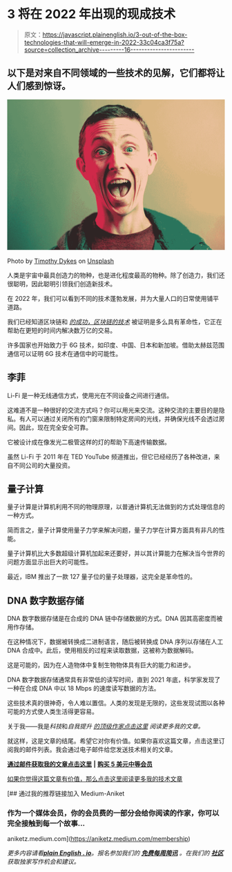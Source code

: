 # 3 将在 2022 年出现的现成技术

> 原文：<https://javascript.plainenglish.io/3-out-of-the-box-technologies-that-will-emerge-in-2022-33c04ca3f75a?source=collection_archive---------16----------------------->

## 以下是对来自不同领域的一些技术的见解，它们都将让人们感到惊讶。

![](img/620d61b528825b9f904c6d128676cc68.png)

Photo by [Timothy Dykes](https://unsplash.com/@timothycdykes?utm_source=medium&utm_medium=referral) on [Unsplash](https://unsplash.com?utm_source=medium&utm_medium=referral)

人类是宇宙中最具创造力的物种，也是进化程度最高的物种。除了创造力，我们还很聪明，因此聪明引领我们创造新技术。

在 2022 年，我们可以看到不同的技术蓬勃发展，并为大量人口的日常使用铺平道路。

我们已经知道区块链和 [*的成功，区块链的技术*](https://blog.devgenius.io/working-of-blockchain-in-2022-b8e64663a8ae) 被证明是多么具有革命性，它正在帮助在更短的时间内解决数万亿的交易。

许多国家也开始致力于 6G 技术，如印度、中国、日本和新加坡。借助太赫兹范围通信可以证明 6G 技术在通信中的可能性。

## 李菲

Li-Fi 是一种无线通信方式，使用光在不同设备之间进行通信。

这难道不是一种很好的交流方式吗？你可以用光来交流。这种交流的主要目的是隐私。有人可以通过关闭所有的门窗来限制特定房间的光线，并确保光线不会透过房间。因此，现在完全安全可靠。

它被设计成在像发光二极管这样的灯的帮助下高速传输数据。

虽然 Li-Fi 于 2011 年在 TED YouTube 频道推出，但它已经经历了各种改进，来自不同公司的大量投资。

## 量子计算

量子计算是计算机利用不同的物理原理，以普通计算机无法做到的方式处理信息的一种方式。

简而言之，量子计算使用量子力学来解决问题，量子力学在计算方面具有非凡的性能。

量子计算机比大多数超级计算机加起来还要好，并以其计算能力在解决当今世界的问题方面显示出巨大的可能性。

最近，IBM 推出了一款 127 量子位的量子处理器，这完全是革命性的。

## DNA 数字数据存储

DNA 数字数据存储是在合成的 DNA 链中存储数据的方式。DNA 因其高密度而被用作存储。

在这种情况下，数据被转换成二进制语言，随后被转换成 DNA 序列以存储在人工 DNA 合成中。此后，使用相反的过程来读取数据，这被称为数据解码。

这是可能的，因为在人造物体中复制生物物体具有巨大的能力和进步。

DNA 数字数据存储通常具有非常低的读写时间，直到 2021 年底，科学家发现了一种在合成 DNA 中以 18 Mbps 的速度读写数据的方法。

这些技术真的很神奇，令人难以置信。人类的发现是无限的，这些发现试图以各种可能的方式使人类生活得更容易。

关于我——我是*科技*和*自我提升* [*的顶级作家点击这里*](https://aniketz.medium.com/) *阅读更多我的文章。*

就这样，这是文章的结尾。希望它对你有价值。如果你喜欢这篇文章，点击这里订阅我的邮件列表。我会通过电子邮件给您发送技术相关的文章。

[**通过邮件获取我的文章点击这里**](https://aniketz.medium.com/subscribe) **|** [**购买 5 美元中等会员**](https://aniketz.medium.com/membership)

[如果你觉得这篇文章有价值，那么点击这里阅读更多我的技术文章](https://aniketz.medium.com/)

[](https://aniketz.medium.com/membership) [## 通过我的推荐链接加入 Medium-Aniket

### 作为一个媒体会员，你的会员费的一部分会给你阅读的作家，你可以完全接触到每一个故事…

aniketz.medium.com](https://aniketz.medium.com/membership) 

*更多内容请看*[***plain English . io***](http://plainenglish.io/)*。报名参加我们的* [***免费每周简讯***](http://newsletter.plainenglish.io/) *。在我们的* [***社区***](https://discord.gg/GtDtUAvyhW) *获取独家写作机会和建议。*